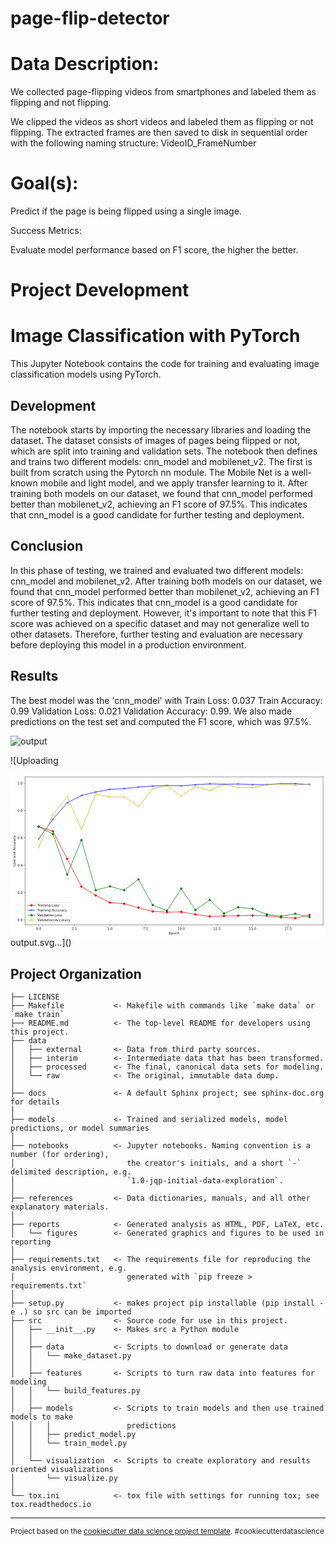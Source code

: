 page-flip-detector
==============================

# Data Description:

We collected page-flipping videos from smartphones and labeled them as flipping and not flipping.

We clipped the videos as short videos and labeled them as flipping or not flipping. The extracted frames are then saved to disk in sequential order with the following naming structure: VideoID_FrameNumber

# Goal(s):

Predict if the page is being flipped using a single image.

Success Metrics:


Evaluate model performance based on F1 score, the higher the better.

# Project Development

# Image Classification with PyTorch

This Jupyter Notebook contains the code for training and evaluating image classification models using PyTorch. 

## Development

The notebook starts by importing the necessary libraries and loading the dataset. The dataset consists of images of pages being flipped or not, which are split into training and validation sets. The notebook then defines and trains two different models: cnn_model and mobilenet_v2. The first is built from scratch using the Pytorch nn module. The Mobile Net is a well-known mobile and light model, and we apply transfer learning to it.  After training both models on our dataset, we found that cnn_model performed better than mobilenet_v2, achieving an F1 score of 97.5%. This indicates that cnn_model is a good candidate for further testing and deployment.

## Conclusion

In this phase of testing, we trained and evaluated two different models: cnn_model and mobilenet_v2. After training both models on our dataset, we found that cnn_model performed better than mobilenet_v2, achieving an F1 score of 97.5%. This indicates that cnn_model is a good candidate for further testing and deployment. However, it's important to note that this F1 score was achieved on a specific dataset and may not generalize well to other datasets. Therefore, further testing and evaluation are necessary before deploying this model in a production environment.

## Results

The best model was the 'cnn_model' with Train Loss: 0.037 Train Accuracy: 0.99 Validation Loss: 0.021 Validation Accuracy: 0.99. We also made predictions on the test set and computed the F1 score, which was 97.5%.

![output](https://github.com/joaothomazlemos/page-flip-detector/assets/62029505/3159cadb-0185-4b0d-9443-5a0601199e6d)

![Uploading<?xml version="1.0" encoding="utf-8" standalone="no"?>
<!DOCTYPE svg PUBLIC "-//W3C//DTD SVG 1.1//EN"
  "http://www.w3.org/Graphics/SVG/1.1/DTD/svg11.dtd">
<svg xmlns:xlink="http://www.w3.org/1999/xlink" width="943.78125pt" height="488.27625pt" viewBox="0 0 943.78125 488.27625" xmlns="http://www.w3.org/2000/svg" version="1.1">
 <metadata>
  <rdf:RDF xmlns:dc="http://purl.org/dc/elements/1.1/" xmlns:cc="http://creativecommons.org/ns#" xmlns:rdf="http://www.w3.org/1999/02/22-rdf-syntax-ns#">
   <cc:Work>
    <dc:type rdf:resource="http://purl.org/dc/dcmitype/StillImage"/>
    <dc:date>2023-10-20T19:50:06.344176</dc:date>
    <dc:format>image/svg+xml</dc:format>
    <dc:creator>
     <cc:Agent>
      <dc:title>Matplotlib v3.8.0, https://matplotlib.org/</dc:title>
     </cc:Agent>
    </dc:creator>
   </cc:Work>
  </rdf:RDF>
 </metadata>
 <defs>
  <style type="text/css">*{stroke-linejoin: round; stroke-linecap: butt}</style>
 </defs>
 <g id="figure_1">
  <g id="patch_1">
   <path d="M 0 488.27625 
L 943.78125 488.27625 
L 943.78125 0 
L 0 0 
z
" style="fill: #ffffff"/>
  </g>
  <g id="axes_1">
   <g id="patch_2">
    <path d="M 43.78125 450.72 
L 936.58125 450.72 
L 936.58125 7.2 
L 43.78125 7.2 
z
" style="fill: #ffffff"/>
   </g>
   <g id="matplotlib.axis_1">
    <g id="xtick_1">
     <g id="line2d_1">
      <defs>
       <path id="m06e316a231" d="M 0 0 
L 0 3.5 
" style="stroke: #000000; stroke-width: 0.8"/>
      </defs>
      <g>
       <use xlink:href="#m06e316a231" x="84.363068" y="450.72" style="stroke: #000000; stroke-width: 0.8"/>
      </g>
     </g>
     <g id="text_1">
      <!-- 0.0 -->
      <g transform="translate(76.411506 465.318437) scale(0.1 -0.1)">
       <defs>
        <path id="DejaVuSans-30" d="M 2034 4250 
Q 1547 4250 1301 3770 
Q 1056 3291 1056 2328 
Q 1056 1369 1301 889 
Q 1547 409 2034 409 
Q 2525 409 2770 889 
Q 3016 1369 3016 2328 
Q 3016 3291 2770 3770 
Q 2525 4250 2034 4250 
z
M 2034 4750 
Q 2819 4750 3233 4129 
Q 3647 3509 3647 2328 
Q 3647 1150 3233 529 
Q 2819 -91 2034 -91 
Q 1250 -91 836 529 
Q 422 1150 422 2328 
Q 422 3509 836 4129 
Q 1250 4750 2034 4750 
z
" transform="scale(0.015625)"/>
        <path id="DejaVuSans-2e" d="M 684 794 
L 1344 794 
L 1344 0 
L 684 0 
L 684 794 
z
" transform="scale(0.015625)"/>
       </defs>
       <use xlink:href="#DejaVuSans-30"/>
       <use xlink:href="#DejaVuSans-2e" x="63.623047"/>
       <use xlink:href="#DejaVuSans-30" x="95.410156"/>
      </g>
     </g>
    </g>
    <g id="xtick_2">
     <g id="line2d_2">
      <g>
       <use xlink:href="#m06e316a231" x="191.157327" y="450.72" style="stroke: #000000; stroke-width: 0.8"/>
      </g>
     </g>
     <g id="text_2">
      <!-- 2.5 -->
      <g transform="translate(183.205764 465.318437) scale(0.1 -0.1)">
       <defs>
        <path id="DejaVuSans-32" d="M 1228 531 
L 3431 531 
L 3431 0 
L 469 0 
L 469 531 
Q 828 903 1448 1529 
Q 2069 2156 2228 2338 
Q 2531 2678 2651 2914 
Q 2772 3150 2772 3378 
Q 2772 3750 2511 3984 
Q 2250 4219 1831 4219 
Q 1534 4219 1204 4116 
Q 875 4013 500 3803 
L 500 4441 
Q 881 4594 1212 4672 
Q 1544 4750 1819 4750 
Q 2544 4750 2975 4387 
Q 3406 4025 3406 3419 
Q 3406 3131 3298 2873 
Q 3191 2616 2906 2266 
Q 2828 2175 2409 1742 
Q 1991 1309 1228 531 
z
" transform="scale(0.015625)"/>
        <path id="DejaVuSans-35" d="M 691 4666 
L 3169 4666 
L 3169 4134 
L 1269 4134 
L 1269 2991 
Q 1406 3038 1543 3061 
Q 1681 3084 1819 3084 
Q 2600 3084 3056 2656 
Q 3513 2228 3513 1497 
Q 3513 744 3044 326 
Q 2575 -91 1722 -91 
Q 1428 -91 1123 -41 
Q 819 9 494 109 
L 494 744 
Q 775 591 1075 516 
Q 1375 441 1709 441 
Q 2250 441 2565 725 
Q 2881 1009 2881 1497 
Q 2881 1984 2565 2268 
Q 2250 2553 1709 2553 
Q 1456 2553 1204 2497 
Q 953 2441 691 2322 
L 691 4666 
z
" transform="scale(0.015625)"/>
       </defs>
       <use xlink:href="#DejaVuSans-32"/>
       <use xlink:href="#DejaVuSans-2e" x="63.623047"/>
       <use xlink:href="#DejaVuSans-35" x="95.410156"/>
      </g>
     </g>
    </g>
    <g id="xtick_3">
     <g id="line2d_3">
      <g>
       <use xlink:href="#m06e316a231" x="297.951585" y="450.72" style="stroke: #000000; stroke-width: 0.8"/>
      </g>
     </g>
     <g id="text_3">
      <!-- 5.0 -->
      <g transform="translate(290.000022 465.318437) scale(0.1 -0.1)">
       <use xlink:href="#DejaVuSans-35"/>
       <use xlink:href="#DejaVuSans-2e" x="63.623047"/>
       <use xlink:href="#DejaVuSans-30" x="95.410156"/>
      </g>
     </g>
    </g>
    <g id="xtick_4">
     <g id="line2d_4">
      <g>
       <use xlink:href="#m06e316a231" x="404.745843" y="450.72" style="stroke: #000000; stroke-width: 0.8"/>
      </g>
     </g>
     <g id="text_4">
      <!-- 7.5 -->
      <g transform="translate(396.794281 465.318437) scale(0.1 -0.1)">
       <defs>
        <path id="DejaVuSans-37" d="M 525 4666 
L 3525 4666 
L 3525 4397 
L 1831 0 
L 1172 0 
L 2766 4134 
L 525 4134 
L 525 4666 
z
" transform="scale(0.015625)"/>
       </defs>
       <use xlink:href="#DejaVuSans-37"/>
       <use xlink:href="#DejaVuSans-2e" x="63.623047"/>
       <use xlink:href="#DejaVuSans-35" x="95.410156"/>
      </g>
     </g>
    </g>
    <g id="xtick_5">
     <g id="line2d_5">
      <g>
       <use xlink:href="#m06e316a231" x="511.540102" y="450.72" style="stroke: #000000; stroke-width: 0.8"/>
      </g>
     </g>
     <g id="text_5">
      <!-- 10.0 -->
      <g transform="translate(500.407289 465.318437) scale(0.1 -0.1)">
       <defs>
        <path id="DejaVuSans-31" d="M 794 531 
L 1825 531 
L 1825 4091 
L 703 3866 
L 703 4441 
L 1819 4666 
L 2450 4666 
L 2450 531 
L 3481 531 
L 3481 0 
L 794 0 
L 794 531 
z
" transform="scale(0.015625)"/>
       </defs>
       <use xlink:href="#DejaVuSans-31"/>
       <use xlink:href="#DejaVuSans-30" x="63.623047"/>
       <use xlink:href="#DejaVuSans-2e" x="127.246094"/>
       <use xlink:href="#DejaVuSans-30" x="159.033203"/>
      </g>
     </g>
    </g>
    <g id="xtick_6">
     <g id="line2d_6">
      <g>
       <use xlink:href="#m06e316a231" x="618.33436" y="450.72" style="stroke: #000000; stroke-width: 0.8"/>
      </g>
     </g>
     <g id="text_6">
      <!-- 12.5 -->
      <g transform="translate(607.201548 465.318437) scale(0.1 -0.1)">
       <use xlink:href="#DejaVuSans-31"/>
       <use xlink:href="#DejaVuSans-32" x="63.623047"/>
       <use xlink:href="#DejaVuSans-2e" x="127.246094"/>
       <use xlink:href="#DejaVuSans-35" x="159.033203"/>
      </g>
     </g>
    </g>
    <g id="xtick_7">
     <g id="line2d_7">
      <g>
       <use xlink:href="#m06e316a231" x="725.128618" y="450.72" style="stroke: #000000; stroke-width: 0.8"/>
      </g>
     </g>
     <g id="text_7">
      <!-- 15.0 -->
      <g transform="translate(713.995806 465.318437) scale(0.1 -0.1)">
       <use xlink:href="#DejaVuSans-31"/>
       <use xlink:href="#DejaVuSans-35" x="63.623047"/>
       <use xlink:href="#DejaVuSans-2e" x="127.246094"/>
       <use xlink:href="#DejaVuSans-30" x="159.033203"/>
      </g>
     </g>
    </g>
    <g id="xtick_8">
     <g id="line2d_8">
      <g>
       <use xlink:href="#m06e316a231" x="831.922877" y="450.72" style="stroke: #000000; stroke-width: 0.8"/>
      </g>
     </g>
     <g id="text_8">
      <!-- 17.5 -->
      <g transform="translate(820.790064 465.318437) scale(0.1 -0.1)">
       <use xlink:href="#DejaVuSans-31"/>
       <use xlink:href="#DejaVuSans-37" x="63.623047"/>
       <use xlink:href="#DejaVuSans-2e" x="127.246094"/>
       <use xlink:href="#DejaVuSans-35" x="159.033203"/>
      </g>
     </g>
    </g>
    <g id="text_9">
     <!-- Epoch -->
     <g transform="translate(474.870312 478.996562) scale(0.1 -0.1)">
      <defs>
       <path id="DejaVuSans-45" d="M 628 4666 
L 3578 4666 
L 3578 4134 
L 1259 4134 
L 1259 2753 
L 3481 2753 
L 3481 2222 
L 1259 2222 
L 1259 531 
L 3634 531 
L 3634 0 
L 628 0 
L 628 4666 
z
" transform="scale(0.015625)"/>
       <path id="DejaVuSans-70" d="M 1159 525 
L 1159 -1331 
L 581 -1331 
L 581 3500 
L 1159 3500 
L 1159 2969 
Q 1341 3281 1617 3432 
Q 1894 3584 2278 3584 
Q 2916 3584 3314 3078 
Q 3713 2572 3713 1747 
Q 3713 922 3314 415 
Q 2916 -91 2278 -91 
Q 1894 -91 1617 61 
Q 1341 213 1159 525 
z
M 3116 1747 
Q 3116 2381 2855 2742 
Q 2594 3103 2138 3103 
Q 1681 3103 1420 2742 
Q 1159 2381 1159 1747 
Q 1159 1113 1420 752 
Q 1681 391 2138 391 
Q 2594 391 2855 752 
Q 3116 1113 3116 1747 
z
" transform="scale(0.015625)"/>
       <path id="DejaVuSans-6f" d="M 1959 3097 
Q 1497 3097 1228 2736 
Q 959 2375 959 1747 
Q 959 1119 1226 758 
Q 1494 397 1959 397 
Q 2419 397 2687 759 
Q 2956 1122 2956 1747 
Q 2956 2369 2687 2733 
Q 2419 3097 1959 3097 
z
M 1959 3584 
Q 2709 3584 3137 3096 
Q 3566 2609 3566 1747 
Q 3566 888 3137 398 
Q 2709 -91 1959 -91 
Q 1206 -91 779 398 
Q 353 888 353 1747 
Q 353 2609 779 3096 
Q 1206 3584 1959 3584 
z
" transform="scale(0.015625)"/>
       <path id="DejaVuSans-63" d="M 3122 3366 
L 3122 2828 
Q 2878 2963 2633 3030 
Q 2388 3097 2138 3097 
Q 1578 3097 1268 2742 
Q 959 2388 959 1747 
Q 959 1106 1268 751 
Q 1578 397 2138 397 
Q 2388 397 2633 464 
Q 2878 531 3122 666 
L 3122 134 
Q 2881 22 2623 -34 
Q 2366 -91 2075 -91 
Q 1284 -91 818 406 
Q 353 903 353 1747 
Q 353 2603 823 3093 
Q 1294 3584 2113 3584 
Q 2378 3584 2631 3529 
Q 2884 3475 3122 3366 
z
" transform="scale(0.015625)"/>
       <path id="DejaVuSans-68" d="M 3513 2113 
L 3513 0 
L 2938 0 
L 2938 2094 
Q 2938 2591 2744 2837 
Q 2550 3084 2163 3084 
Q 1697 3084 1428 2787 
Q 1159 2491 1159 1978 
L 1159 0 
L 581 0 
L 581 4863 
L 1159 4863 
L 1159 2956 
Q 1366 3272 1645 3428 
Q 1925 3584 2291 3584 
Q 2894 3584 3203 3211 
Q 3513 2838 3513 2113 
z
" transform="scale(0.015625)"/>
      </defs>
      <use xlink:href="#DejaVuSans-45"/>
      <use xlink:href="#DejaVuSans-70" x="63.183594"/>
      <use xlink:href="#DejaVuSans-6f" x="126.660156"/>
      <use xlink:href="#DejaVuSans-63" x="187.841797"/>
      <use xlink:href="#DejaVuSans-68" x="242.822266"/>
     </g>
    </g>
   </g>
   <g id="matplotlib.axis_2">
    <g id="ytick_1">
     <g id="line2d_9">
      <defs>
       <path id="m633095f8ad" d="M 0 0 
L -3.5 0 
" style="stroke: #000000; stroke-width: 0.8"/>
      </defs>
      <g>
       <use xlink:href="#m633095f8ad" x="43.78125" y="435.869768" style="stroke: #000000; stroke-width: 0.8"/>
      </g>
     </g>
     <g id="text_10">
      <!-- 0.0 -->
      <g transform="translate(20.878125 439.668986) scale(0.1 -0.1)">
       <use xlink:href="#DejaVuSans-30"/>
       <use xlink:href="#DejaVuSans-2e" x="63.623047"/>
       <use xlink:href="#DejaVuSans-30" x="95.410156"/>
      </g>
     </g>
    </g>
    <g id="ytick_2">
     <g id="line2d_10">
      <g>
       <use xlink:href="#m633095f8ad" x="43.78125" y="353.789086" style="stroke: #000000; stroke-width: 0.8"/>
      </g>
     </g>
     <g id="text_11">
      <!-- 0.2 -->
      <g transform="translate(20.878125 357.588305) scale(0.1 -0.1)">
       <use xlink:href="#DejaVuSans-30"/>
       <use xlink:href="#DejaVuSans-2e" x="63.623047"/>
       <use xlink:href="#DejaVuSans-32" x="95.410156"/>
      </g>
     </g>
    </g>
    <g id="ytick_3">
     <g id="line2d_11">
      <g>
       <use xlink:href="#m633095f8ad" x="43.78125" y="271.708405" style="stroke: #000000; stroke-width: 0.8"/>
      </g>
     </g>
     <g id="text_12">
      <!-- 0.4 -->
      <g transform="translate(20.878125 275.507623) scale(0.1 -0.1)">
       <defs>
        <path id="DejaVuSans-34" d="M 2419 4116 
L 825 1625 
L 2419 1625 
L 2419 4116 
z
M 2253 4666 
L 3047 4666 
L 3047 1625 
L 3713 1625 
L 3713 1100 
L 3047 1100 
L 3047 0 
L 2419 0 
L 2419 1100 
L 313 1100 
L 313 1709 
L 2253 4666 
z
" transform="scale(0.015625)"/>
       </defs>
       <use xlink:href="#DejaVuSans-30"/>
       <use xlink:href="#DejaVuSans-2e" x="63.623047"/>
       <use xlink:href="#DejaVuSans-34" x="95.410156"/>
      </g>
     </g>
    </g>
    <g id="ytick_4">
     <g id="line2d_12">
      <g>
       <use xlink:href="#m633095f8ad" x="43.78125" y="189.627723" style="stroke: #000000; stroke-width: 0.8"/>
      </g>
     </g>
     <g id="text_13">
      <!-- 0.6 -->
      <g transform="translate(20.878125 193.426942) scale(0.1 -0.1)">
       <defs>
        <path id="DejaVuSans-36" d="M 2113 2584 
Q 1688 2584 1439 2293 
Q 1191 2003 1191 1497 
Q 1191 994 1439 701 
Q 1688 409 2113 409 
Q 2538 409 2786 701 
Q 3034 994 3034 1497 
Q 3034 2003 2786 2293 
Q 2538 2584 2113 2584 
z
M 3366 4563 
L 3366 3988 
Q 3128 4100 2886 4159 
Q 2644 4219 2406 4219 
Q 1781 4219 1451 3797 
Q 1122 3375 1075 2522 
Q 1259 2794 1537 2939 
Q 1816 3084 2150 3084 
Q 2853 3084 3261 2657 
Q 3669 2231 3669 1497 
Q 3669 778 3244 343 
Q 2819 -91 2113 -91 
Q 1303 -91 875 529 
Q 447 1150 447 2328 
Q 447 3434 972 4092 
Q 1497 4750 2381 4750 
Q 2619 4750 2861 4703 
Q 3103 4656 3366 4563 
z
" transform="scale(0.015625)"/>
       </defs>
       <use xlink:href="#DejaVuSans-30"/>
       <use xlink:href="#DejaVuSans-2e" x="63.623047"/>
       <use xlink:href="#DejaVuSans-36" x="95.410156"/>
      </g>
     </g>
    </g>
    <g id="ytick_5">
     <g id="line2d_13">
      <g>
       <use xlink:href="#m633095f8ad" x="43.78125" y="107.547042" style="stroke: #000000; stroke-width: 0.8"/>
      </g>
     </g>
     <g id="text_14">
      <!-- 0.8 -->
      <g transform="translate(20.878125 111.34626) scale(0.1 -0.1)">
       <defs>
        <path id="DejaVuSans-38" d="M 2034 2216 
Q 1584 2216 1326 1975 
Q 1069 1734 1069 1313 
Q 1069 891 1326 650 
Q 1584 409 2034 409 
Q 2484 409 2743 651 
Q 3003 894 3003 1313 
Q 3003 1734 2745 1975 
Q 2488 2216 2034 2216 
z
M 1403 2484 
Q 997 2584 770 2862 
Q 544 3141 544 3541 
Q 544 4100 942 4425 
Q 1341 4750 2034 4750 
Q 2731 4750 3128 4425 
Q 3525 4100 3525 3541 
Q 3525 3141 3298 2862 
Q 3072 2584 2669 2484 
Q 3125 2378 3379 2068 
Q 3634 1759 3634 1313 
Q 3634 634 3220 271 
Q 2806 -91 2034 -91 
Q 1263 -91 848 271 
Q 434 634 434 1313 
Q 434 1759 690 2068 
Q 947 2378 1403 2484 
z
M 1172 3481 
Q 1172 3119 1398 2916 
Q 1625 2713 2034 2713 
Q 2441 2713 2670 2916 
Q 2900 3119 2900 3481 
Q 2900 3844 2670 4047 
Q 2441 4250 2034 4250 
Q 1625 4250 1398 4047 
Q 1172 3844 1172 3481 
z
" transform="scale(0.015625)"/>
       </defs>
       <use xlink:href="#DejaVuSans-30"/>
       <use xlink:href="#DejaVuSans-2e" x="63.623047"/>
       <use xlink:href="#DejaVuSans-38" x="95.410156"/>
      </g>
     </g>
    </g>
    <g id="ytick_6">
     <g id="line2d_14">
      <g>
       <use xlink:href="#m633095f8ad" x="43.78125" y="25.46636" style="stroke: #000000; stroke-width: 0.8"/>
      </g>
     </g>
     <g id="text_15">
      <!-- 1.0 -->
      <g transform="translate(20.878125 29.265579) scale(0.1 -0.1)">
       <use xlink:href="#DejaVuSans-31"/>
       <use xlink:href="#DejaVuSans-2e" x="63.623047"/>
       <use xlink:href="#DejaVuSans-30" x="95.410156"/>
      </g>
     </g>
    </g>
    <g id="text_16">
     <!-- Loss and Accuracy -->
     <g transform="translate(14.798438 275.340469) rotate(-90) scale(0.1 -0.1)">
      <defs>
       <path id="DejaVuSans-4c" d="M 628 4666 
L 1259 4666 
L 1259 531 
L 3531 531 
L 3531 0 
L 628 0 
L 628 4666 
z
" transform="scale(0.015625)"/>
       <path id="DejaVuSans-73" d="M 2834 3397 
L 2834 2853 
Q 2591 2978 2328 3040 
Q 2066 3103 1784 3103 
Q 1356 3103 1142 2972 
Q 928 2841 928 2578 
Q 928 2378 1081 2264 
Q 1234 2150 1697 2047 
L 1894 2003 
Q 2506 1872 2764 1633 
Q 3022 1394 3022 966 
Q 3022 478 2636 193 
Q 2250 -91 1575 -91 
Q 1294 -91 989 -36 
Q 684 19 347 128 
L 347 722 
Q 666 556 975 473 
Q 1284 391 1588 391 
Q 1994 391 2212 530 
Q 2431 669 2431 922 
Q 2431 1156 2273 1281 
Q 2116 1406 1581 1522 
L 1381 1569 
Q 847 1681 609 1914 
Q 372 2147 372 2553 
Q 372 3047 722 3315 
Q 1072 3584 1716 3584 
Q 2034 3584 2315 3537 
Q 2597 3491 2834 3397 
z
" transform="scale(0.015625)"/>
       <path id="DejaVuSans-20" transform="scale(0.015625)"/>
       <path id="DejaVuSans-61" d="M 2194 1759 
Q 1497 1759 1228 1600 
Q 959 1441 959 1056 
Q 959 750 1161 570 
Q 1363 391 1709 391 
Q 2188 391 2477 730 
Q 2766 1069 2766 1631 
L 2766 1759 
L 2194 1759 
z
M 3341 1997 
L 3341 0 
L 2766 0 
L 2766 531 
Q 2569 213 2275 61 
Q 1981 -91 1556 -91 
Q 1019 -91 701 211 
Q 384 513 384 1019 
Q 384 1609 779 1909 
Q 1175 2209 1959 2209 
L 2766 2209 
L 2766 2266 
Q 2766 2663 2505 2880 
Q 2244 3097 1772 3097 
Q 1472 3097 1187 3025 
Q 903 2953 641 2809 
L 641 3341 
Q 956 3463 1253 3523 
Q 1550 3584 1831 3584 
Q 2591 3584 2966 3190 
Q 3341 2797 3341 1997 
z
" transform="scale(0.015625)"/>
       <path id="DejaVuSans-6e" d="M 3513 2113 
L 3513 0 
L 2938 0 
L 2938 2094 
Q 2938 2591 2744 2837 
Q 2550 3084 2163 3084 
Q 1697 3084 1428 2787 
Q 1159 2491 1159 1978 
L 1159 0 
L 581 0 
L 581 3500 
L 1159 3500 
L 1159 2956 
Q 1366 3272 1645 3428 
Q 1925 3584 2291 3584 
Q 2894 3584 3203 3211 
Q 3513 2838 3513 2113 
z
" transform="scale(0.015625)"/>
       <path id="DejaVuSans-64" d="M 2906 2969 
L 2906 4863 
L 3481 4863 
L 3481 0 
L 2906 0 
L 2906 525 
Q 2725 213 2448 61 
Q 2172 -91 1784 -91 
Q 1150 -91 751 415 
Q 353 922 353 1747 
Q 353 2572 751 3078 
Q 1150 3584 1784 3584 
Q 2172 3584 2448 3432 
Q 2725 3281 2906 2969 
z
M 947 1747 
Q 947 1113 1208 752 
Q 1469 391 1925 391 
Q 2381 391 2643 752 
Q 2906 1113 2906 1747 
Q 2906 2381 2643 2742 
Q 2381 3103 1925 3103 
Q 1469 3103 1208 2742 
Q 947 2381 947 1747 
z
" transform="scale(0.015625)"/>
       <path id="DejaVuSans-41" d="M 2188 4044 
L 1331 1722 
L 3047 1722 
L 2188 4044 
z
M 1831 4666 
L 2547 4666 
L 4325 0 
L 3669 0 
L 3244 1197 
L 1141 1197 
L 716 0 
L 50 0 
L 1831 4666 
z
" transform="scale(0.015625)"/>
       <path id="DejaVuSans-75" d="M 544 1381 
L 544 3500 
L 1119 3500 
L 1119 1403 
Q 1119 906 1312 657 
Q 1506 409 1894 409 
Q 2359 409 2629 706 
Q 2900 1003 2900 1516 
L 2900 3500 
L 3475 3500 
L 3475 0 
L 2900 0 
L 2900 538 
Q 2691 219 2414 64 
Q 2138 -91 1772 -91 
Q 1169 -91 856 284 
Q 544 659 544 1381 
z
M 1991 3584 
L 1991 3584 
z
" transform="scale(0.015625)"/>
       <path id="DejaVuSans-72" d="M 2631 2963 
Q 2534 3019 2420 3045 
Q 2306 3072 2169 3072 
Q 1681 3072 1420 2755 
Q 1159 2438 1159 1844 
L 1159 0 
L 581 0 
L 581 3500 
L 1159 3500 
L 1159 2956 
Q 1341 3275 1631 3429 
Q 1922 3584 2338 3584 
Q 2397 3584 2469 3576 
Q 2541 3569 2628 3553 
L 2631 2963 
z
" transform="scale(0.015625)"/>
       <path id="DejaVuSans-79" d="M 2059 -325 
Q 1816 -950 1584 -1140 
Q 1353 -1331 966 -1331 
L 506 -1331 
L 506 -850 
L 844 -850 
Q 1081 -850 1212 -737 
Q 1344 -625 1503 -206 
L 1606 56 
L 191 3500 
L 800 3500 
L 1894 763 
L 2988 3500 
L 3597 3500 
L 2059 -325 
z
" transform="scale(0.015625)"/>
      </defs>
      <use xlink:href="#DejaVuSans-4c"/>
      <use xlink:href="#DejaVuSans-6f" x="53.962891"/>
      <use xlink:href="#DejaVuSans-73" x="115.144531"/>
      <use xlink:href="#DejaVuSans-73" x="167.244141"/>
      <use xlink:href="#DejaVuSans-20" x="219.34375"/>
      <use xlink:href="#DejaVuSans-61" x="251.130859"/>
      <use xlink:href="#DejaVuSans-6e" x="312.410156"/>
      <use xlink:href="#DejaVuSans-64" x="375.789062"/>
      <use xlink:href="#DejaVuSans-20" x="439.265625"/>
      <use xlink:href="#DejaVuSans-41" x="471.052734"/>
      <use xlink:href="#DejaVuSans-63" x="537.710938"/>
      <use xlink:href="#DejaVuSans-63" x="592.691406"/>
      <use xlink:href="#DejaVuSans-75" x="647.671875"/>
      <use xlink:href="#DejaVuSans-72" x="711.050781"/>
      <use xlink:href="#DejaVuSans-61" x="752.164062"/>
      <use xlink:href="#DejaVuSans-63" x="813.443359"/>
      <use xlink:href="#DejaVuSans-79" x="868.423828"/>
     </g>
    </g>
   </g>
   <g id="line2d_15">
    <path d="M 84.363068 155.763034 
L 127.080772 170.323113 
L 169.798475 252.712947 
L 212.516178 335.740138 
L 255.233882 362.008288 
L 297.951585 383.780835 
L 340.669288 387.109366 
L 383.386992 399.136008 
L 426.104695 410.317535 
L 468.822398 412.491644 
L 511.540102 411.521541 
L 554.257805 419.252177 
L 596.975508 425.272494 
L 639.693212 424.016772 
L 682.410915 422.931808 
L 725.128618 422.383104 
L 767.846322 422.946754 
L 810.564025 428.096761 
L 853.281728 430.56 
L 895.999432 420.780492 
" clip-path="url(#pa4ece0553c)" style="fill: none; stroke: #ff0000; stroke-width: 1.5; stroke-linecap: square"/>
    <defs>
     <path id="m256b22af28" d="M 0 3 
C 0.795609 3 1.55874 2.683901 2.12132 2.12132 
C 2.683901 1.55874 3 0.795609 3 0 
C 3 -0.795609 2.683901 -1.55874 2.12132 -2.12132 
C 1.55874 -2.683901 0.795609 -3 0 -3 
C -0.795609 -3 -1.55874 -2.683901 -2.12132 -2.12132 
C -2.683901 -1.55874 -3 -0.795609 -3 0 
C -3 0.795609 -2.683901 1.55874 -2.12132 2.12132 
C -1.55874 2.683901 -0.795609 3 0 3 
z
" style="stroke: #ff0000"/>
    </defs>
    <g clip-path="url(#pa4ece0553c)">
     <use xlink:href="#m256b22af28" x="84.363068" y="155.763034" style="fill: #ff0000; stroke: #ff0000"/>
     <use xlink:href="#m256b22af28" x="127.080772" y="170.323113" style="fill: #ff0000; stroke: #ff0000"/>
     <use xlink:href="#m256b22af28" x="169.798475" y="252.712947" style="fill: #ff0000; stroke: #ff0000"/>
     <use xlink:href="#m256b22af28" x="212.516178" y="335.740138" style="fill: #ff0000; stroke: #ff0000"/>
     <use xlink:href="#m256b22af28" x="255.233882" y="362.008288" style="fill: #ff0000; stroke: #ff0000"/>
     <use xlink:href="#m256b22af28" x="297.951585" y="383.780835" style="fill: #ff0000; stroke: #ff0000"/>
     <use xlink:href="#m256b22af28" x="340.669288" y="387.109366" style="fill: #ff0000; stroke: #ff0000"/>
     <use xlink:href="#m256b22af28" x="383.386992" y="399.136008" style="fill: #ff0000; stroke: #ff0000"/>
     <use xlink:href="#m256b22af28" x="426.104695" y="410.317535" style="fill: #ff0000; stroke: #ff0000"/>
     <use xlink:href="#m256b22af28" x="468.822398" y="412.491644" style="fill: #ff0000; stroke: #ff0000"/>
     <use xlink:href="#m256b22af28" x="511.540102" y="411.521541" style="fill: #ff0000; stroke: #ff0000"/>
     <use xlink:href="#m256b22af28" x="554.257805" y="419.252177" style="fill: #ff0000; stroke: #ff0000"/>
     <use xlink:href="#m256b22af28" x="596.975508" y="425.272494" style="fill: #ff0000; stroke: #ff0000"/>
     <use xlink:href="#m256b22af28" x="639.693212" y="424.016772" style="fill: #ff0000; stroke: #ff0000"/>
     <use xlink:href="#m256b22af28" x="682.410915" y="422.931808" style="fill: #ff0000; stroke: #ff0000"/>
     <use xlink:href="#m256b22af28" x="725.128618" y="422.383104" style="fill: #ff0000; stroke: #ff0000"/>
     <use xlink:href="#m256b22af28" x="767.846322" y="422.946754" style="fill: #ff0000; stroke: #ff0000"/>
     <use xlink:href="#m256b22af28" x="810.564025" y="428.096761" style="fill: #ff0000; stroke: #ff0000"/>
     <use xlink:href="#m256b22af28" x="853.281728" y="430.56" style="fill: #ff0000; stroke: #ff0000"/>
     <use xlink:href="#m256b22af28" x="895.999432" y="420.780492" style="fill: #ff0000; stroke: #ff0000"/>
    </g>
   </g>
   <g id="line2d_16">
    <path d="M 84.363068 193.311713 
L 127.080772 133.920281 
L 169.798475 84.857793 
L 212.516178 62.822711 
L 255.233882 52.493766 
L 297.951585 44.574908 
L 340.669288 42.33697 
L 383.386992 37.516796 
L 426.104695 34.76241 
L 468.822398 32.868771 
L 511.540102 33.901665 
L 554.257805 30.630833 
L 596.975508 28.048596 
L 639.693212 29.25364 
L 682.410915 28.392894 
L 725.128618 30.114385 
L 767.846322 30.286534 
L 810.564025 27.36 
L 853.281728 27.36 
L 895.999432 29.942236 
" clip-path="url(#pa4ece0553c)" style="fill: none; stroke: #0000ff; stroke-width: 1.5; stroke-linecap: square"/>
    <defs>
     <path id="m772fa5f452" d="M -3 3 
L 3 -3 
M -3 -3 
L 3 3 
" style="stroke: #0000ff"/>
    </defs>
    <g clip-path="url(#pa4ece0553c)">
     <use xlink:href="#m772fa5f452" x="84.363068" y="193.311713" style="fill: #0000ff; stroke: #0000ff"/>
     <use xlink:href="#m772fa5f452" x="127.080772" y="133.920281" style="fill: #0000ff; stroke: #0000ff"/>
     <use xlink:href="#m772fa5f452" x="169.798475" y="84.857793" style="fill: #0000ff; stroke: #0000ff"/>
     <use xlink:href="#m772fa5f452" x="212.516178" y="62.822711" style="fill: #0000ff; stroke: #0000ff"/>
     <use xlink:href="#m772fa5f452" x="255.233882" y="52.493766" style="fill: #0000ff; stroke: #0000ff"/>
     <use xlink:href="#m772fa5f452" x="297.951585" y="44.574908" style="fill: #0000ff; stroke: #0000ff"/>
     <use xlink:href="#m772fa5f452" x="340.669288" y="42.33697" style="fill: #0000ff; stroke: #0000ff"/>
     <use xlink:href="#m772fa5f452" x="383.386992" y="37.516796" style="fill: #0000ff; stroke: #0000ff"/>
     <use xlink:href="#m772fa5f452" x="426.104695" y="34.76241" style="fill: #0000ff; stroke: #0000ff"/>
     <use xlink:href="#m772fa5f452" x="468.822398" y="32.868771" style="fill: #0000ff; stroke: #0000ff"/>
     <use xlink:href="#m772fa5f452" x="511.540102" y="33.901665" style="fill: #0000ff; stroke: #0000ff"/>
     <use xlink:href="#m772fa5f452" x="554.257805" y="30.630833" style="fill: #0000ff; stroke: #0000ff"/>
     <use xlink:href="#m772fa5f452" x="596.975508" y="28.048596" style="fill: #0000ff; stroke: #0000ff"/>
     <use xlink:href="#m772fa5f452" x="639.693212" y="29.25364" style="fill: #0000ff; stroke: #0000ff"/>
     <use xlink:href="#m772fa5f452" x="682.410915" y="28.392894" style="fill: #0000ff; stroke: #0000ff"/>
     <use xlink:href="#m772fa5f452" x="725.128618" y="30.114385" style="fill: #0000ff; stroke: #0000ff"/>
     <use xlink:href="#m772fa5f452" x="767.846322" y="30.286534" style="fill: #0000ff; stroke: #0000ff"/>
     <use xlink:href="#m772fa5f452" x="810.564025" y="27.36" style="fill: #0000ff; stroke: #0000ff"/>
     <use xlink:href="#m772fa5f452" x="853.281728" y="27.36" style="fill: #0000ff; stroke: #0000ff"/>
     <use xlink:href="#m772fa5f452" x="895.999432" y="29.942236" style="fill: #0000ff; stroke: #0000ff"/>
    </g>
   </g>
   <g id="line2d_17">
    <path d="M 84.363068 156.59513 
L 127.080772 178.429128 
L 169.798475 299.643574 
L 212.516178 196.590149 
L 255.233882 346.452297 
L 297.951585 335.390783 
L 340.669288 346.666697 
L 383.386992 314.166294 
L 426.104695 391.224574 
L 468.822398 408.068172 
L 511.540102 342.098293 
L 554.257805 405.989254 
L 596.975508 375.959147 
L 639.693212 416.426121 
L 682.410915 397.845521 
L 725.128618 402.282865 
L 767.846322 418.941631 
L 810.564025 424.572639 
L 853.281728 417.222854 
L 895.999432 427.151142 
" clip-path="url(#pa4ece0553c)" style="fill: none; stroke: #008000; stroke-width: 1.5; stroke-linecap: square"/>
    <defs>
     <path id="md3cf578cd7" d="M 0 3 
C 0.795609 3 1.55874 2.683901 2.12132 2.12132 
C 2.683901 1.55874 3 0.795609 3 0 
C 3 -0.795609 2.683901 -1.55874 2.12132 -2.12132 
C 1.55874 -2.683901 0.795609 -3 0 -3 
C -0.795609 -3 -1.55874 -2.683901 -2.12132 -2.12132 
C -2.683901 -1.55874 -3 -0.795609 -3 0 
C -3 0.795609 -2.683901 1.55874 -2.12132 2.12132 
C -1.55874 2.683901 -0.795609 3 0 3 
z
" style="stroke: #008000"/>
    </defs>
    <g clip-path="url(#pa4ece0553c)">
     <use xlink:href="#md3cf578cd7" x="84.363068" y="156.59513" style="fill: #008000; stroke: #008000"/>
     <use xlink:href="#md3cf578cd7" x="127.080772" y="178.429128" style="fill: #008000; stroke: #008000"/>
     <use xlink:href="#md3cf578cd7" x="169.798475" y="299.643574" style="fill: #008000; stroke: #008000"/>
     <use xlink:href="#md3cf578cd7" x="212.516178" y="196.590149" style="fill: #008000; stroke: #008000"/>
     <use xlink:href="#md3cf578cd7" x="255.233882" y="346.452297" style="fill: #008000; stroke: #008000"/>
     <use xlink:href="#md3cf578cd7" x="297.951585" y="335.390783" style="fill: #008000; stroke: #008000"/>
     <use xlink:href="#md3cf578cd7" x="340.669288" y="346.666697" style="fill: #008000; stroke: #008000"/>
     <use xlink:href="#md3cf578cd7" x="383.386992" y="314.166294" style="fill: #008000; stroke: #008000"/>
     <use xlink:href="#md3cf578cd7" x="426.104695" y="391.224574" style="fill: #008000; stroke: #008000"/>
     <use xlink:href="#md3cf578cd7" x="468.822398" y="408.068172" style="fill: #008000; stroke: #008000"/>
     <use xlink:href="#md3cf578cd7" x="511.540102" y="342.098293" style="fill: #008000; stroke: #008000"/>
     <use xlink:href="#md3cf578cd7" x="554.257805" y="405.989254" style="fill: #008000; stroke: #008000"/>
     <use xlink:href="#md3cf578cd7" x="596.975508" y="375.959147" style="fill: #008000; stroke: #008000"/>
     <use xlink:href="#md3cf578cd7" x="639.693212" y="416.426121" style="fill: #008000; stroke: #008000"/>
     <use xlink:href="#md3cf578cd7" x="682.410915" y="397.845521" style="fill: #008000; stroke: #008000"/>
     <use xlink:href="#md3cf578cd7" x="725.128618" y="402.282865" style="fill: #008000; stroke: #008000"/>
     <use xlink:href="#md3cf578cd7" x="767.846322" y="418.941631" style="fill: #008000; stroke: #008000"/>
     <use xlink:href="#md3cf578cd7" x="810.564025" y="424.572639" style="fill: #008000; stroke: #008000"/>
     <use xlink:href="#md3cf578cd7" x="853.281728" y="417.222854" style="fill: #008000; stroke: #008000"/>
     <use xlink:href="#md3cf578cd7" x="895.999432" y="427.151142" style="fill: #008000; stroke: #008000"/>
    </g>
   </g>
   <g id="line2d_18">
    <path d="M 84.363068 218.637813 
L 127.080772 120.333479 
L 169.798475 66.025491 
L 212.516178 163.642382 
L 255.233882 58.463619 
L 297.951585 67.400377 
L 340.669288 67.400377 
L 383.386992 95.585535 
L 426.104695 42.652432 
L 468.822398 33.715675 
L 511.540102 64.650605 
L 554.257805 35.778004 
L 596.975508 48.151976 
L 639.693212 29.591017 
L 682.410915 39.215218 
L 725.128618 38.527775 
L 767.846322 30.965903 
L 810.564025 28.216132 
L 853.281728 32.340789 
L 895.999432 28.216132 
" clip-path="url(#pa4ece0553c)" style="fill: none; stroke: #bfbf00; stroke-width: 1.5; stroke-linecap: square"/>
    <defs>
     <path id="m3b0205920d" d="M -3 3 
L 3 -3 
M -3 -3 
L 3 3 
" style="stroke: #bfbf00"/>
    </defs>
    <g clip-path="url(#pa4ece0553c)">
     <use xlink:href="#m3b0205920d" x="84.363068" y="218.637813" style="fill: #bfbf00; stroke: #bfbf00"/>
     <use xlink:href="#m3b0205920d" x="127.080772" y="120.333479" style="fill: #bfbf00; stroke: #bfbf00"/>
     <use xlink:href="#m3b0205920d" x="169.798475" y="66.025491" style="fill: #bfbf00; stroke: #bfbf00"/>
     <use xlink:href="#m3b0205920d" x="212.516178" y="163.642382" style="fill: #bfbf00; stroke: #bfbf00"/>
     <use xlink:href="#m3b0205920d" x="255.233882" y="58.463619" style="fill: #bfbf00; stroke: #bfbf00"/>
     <use xlink:href="#m3b0205920d" x="297.951585" y="67.400377" style="fill: #bfbf00; stroke: #bfbf00"/>
     <use xlink:href="#m3b0205920d" x="340.669288" y="67.400377" style="fill: #bfbf00; stroke: #bfbf00"/>
     <use xlink:href="#m3b0205920d" x="383.386992" y="95.585535" style="fill: #bfbf00; stroke: #bfbf00"/>
     <use xlink:href="#m3b0205920d" x="426.104695" y="42.652432" style="fill: #bfbf00; stroke: #bfbf00"/>
     <use xlink:href="#m3b0205920d" x="468.822398" y="33.715675" style="fill: #bfbf00; stroke: #bfbf00"/>
     <use xlink:href="#m3b0205920d" x="511.540102" y="64.650605" style="fill: #bfbf00; stroke: #bfbf00"/>
     <use xlink:href="#m3b0205920d" x="554.257805" y="35.778004" style="fill: #bfbf00; stroke: #bfbf00"/>
     <use xlink:href="#m3b0205920d" x="596.975508" y="48.151976" style="fill: #bfbf00; stroke: #bfbf00"/>
     <use xlink:href="#m3b0205920d" x="639.693212" y="29.591017" style="fill: #bfbf00; stroke: #bfbf00"/>
     <use xlink:href="#m3b0205920d" x="682.410915" y="39.215218" style="fill: #bfbf00; stroke: #bfbf00"/>
     <use xlink:href="#m3b0205920d" x="725.128618" y="38.527775" style="fill: #bfbf00; stroke: #bfbf00"/>
     <use xlink:href="#m3b0205920d" x="767.846322" y="30.965903" style="fill: #bfbf00; stroke: #bfbf00"/>
     <use xlink:href="#m3b0205920d" x="810.564025" y="28.216132" style="fill: #bfbf00; stroke: #bfbf00"/>
     <use xlink:href="#m3b0205920d" x="853.281728" y="32.340789" style="fill: #bfbf00; stroke: #bfbf00"/>
     <use xlink:href="#m3b0205920d" x="895.999432" y="28.216132" style="fill: #bfbf00; stroke: #bfbf00"/>
    </g>
   </g>
   <g id="patch_3">
    <path d="M 43.78125 450.72 
L 43.78125 7.2 
" style="fill: none; stroke: #000000; stroke-width: 0.8; stroke-linejoin: miter; stroke-linecap: square"/>
   </g>
   <g id="patch_4">
    <path d="M 936.58125 450.72 
L 936.58125 7.2 
" style="fill: none; stroke: #000000; stroke-width: 0.8; stroke-linejoin: miter; stroke-linecap: square"/>
   </g>
   <g id="patch_5">
    <path d="M 43.78125 450.72 
L 936.58125 450.72 
" style="fill: none; stroke: #000000; stroke-width: 0.8; stroke-linejoin: miter; stroke-linecap: square"/>
   </g>
   <g id="patch_6">
    <path d="M 43.78125 7.2 
L 936.58125 7.2 
" style="fill: none; stroke: #000000; stroke-width: 0.8; stroke-linejoin: miter; stroke-linecap: square"/>
   </g>
   <g id="legend_1">
    <g id="patch_7">
     <path d="M 50.78125 445.72 
L 180.996875 445.72 
Q 182.996875 445.72 182.996875 443.72 
L 182.996875 386.0075 
Q 182.996875 384.0075 180.996875 384.0075 
L 50.78125 384.0075 
Q 48.78125 384.0075 48.78125 386.0075 
L 48.78125 443.72 
Q 48.78125 445.72 50.78125 445.72 
z
" style="fill: #ffffff; opacity: 0.8; stroke: #cccccc; stroke-linejoin: miter"/>
    </g>
    <g id="line2d_19">
     <path d="M 52.78125 392.105937 
L 62.78125 392.105937 
L 72.78125 392.105937 
" style="fill: none; stroke: #ff0000; stroke-width: 1.5; stroke-linecap: square"/>
     <g>
      <use xlink:href="#m256b22af28" x="62.78125" y="392.105937" style="fill: #ff0000; stroke: #ff0000"/>
     </g>
    </g>
    <g id="text_17">
     <!-- Training Loss -->
     <g transform="translate(80.78125 395.605937) scale(0.1 -0.1)">
      <defs>
       <path id="DejaVuSans-54" d="M -19 4666 
L 3928 4666 
L 3928 4134 
L 2272 4134 
L 2272 0 
L 1638 0 
L 1638 4134 
L -19 4134 
L -19 4666 
z
" transform="scale(0.015625)"/>
       <path id="DejaVuSans-69" d="M 603 3500 
L 1178 3500 
L 1178 0 
L 603 0 
L 603 3500 
z
M 603 4863 
L 1178 4863 
L 1178 4134 
L 603 4134 
L 603 4863 
z
" transform="scale(0.015625)"/>
       <path id="DejaVuSans-67" d="M 2906 1791 
Q 2906 2416 2648 2759 
Q 2391 3103 1925 3103 
Q 1463 3103 1205 2759 
Q 947 2416 947 1791 
Q 947 1169 1205 825 
Q 1463 481 1925 481 
Q 2391 481 2648 825 
Q 2906 1169 2906 1791 
z
M 3481 434 
Q 3481 -459 3084 -895 
Q 2688 -1331 1869 -1331 
Q 1566 -1331 1297 -1286 
Q 1028 -1241 775 -1147 
L 775 -588 
Q 1028 -725 1275 -790 
Q 1522 -856 1778 -856 
Q 2344 -856 2625 -561 
Q 2906 -266 2906 331 
L 2906 616 
Q 2728 306 2450 153 
Q 2172 0 1784 0 
Q 1141 0 747 490 
Q 353 981 353 1791 
Q 353 2603 747 3093 
Q 1141 3584 1784 3584 
Q 2172 3584 2450 3431 
Q 2728 3278 2906 2969 
L 2906 3500 
L 3481 3500 
L 3481 434 
z
" transform="scale(0.015625)"/>
      </defs>
      <use xlink:href="#DejaVuSans-54"/>
      <use xlink:href="#DejaVuSans-72" x="46.333984"/>
      <use xlink:href="#DejaVuSans-61" x="87.447266"/>
      <use xlink:href="#DejaVuSans-69" x="148.726562"/>
      <use xlink:href="#DejaVuSans-6e" x="176.509766"/>
      <use xlink:href="#DejaVuSans-69" x="239.888672"/>
      <use xlink:href="#DejaVuSans-6e" x="267.671875"/>
      <use xlink:href="#DejaVuSans-67" x="331.050781"/>
      <use xlink:href="#DejaVuSans-20" x="394.527344"/>
      <use xlink:href="#DejaVuSans-4c" x="426.314453"/>
      <use xlink:href="#DejaVuSans-6f" x="480.277344"/>
      <use xlink:href="#DejaVuSans-73" x="541.458984"/>
      <use xlink:href="#DejaVuSans-73" x="593.558594"/>
     </g>
    </g>
    <g id="line2d_20">
     <path d="M 52.78125 406.784062 
L 62.78125 406.784062 
L 72.78125 406.784062 
" style="fill: none; stroke: #0000ff; stroke-width: 1.5; stroke-linecap: square"/>
     <g>
      <use xlink:href="#m772fa5f452" x="62.78125" y="406.784062" style="fill: #0000ff; stroke: #0000ff"/>
     </g>
    </g>
    <g id="text_18">
     <!-- Training Accuracy -->
     <g transform="translate(80.78125 410.284062) scale(0.1 -0.1)">
      <use xlink:href="#DejaVuSans-54"/>
      <use xlink:href="#DejaVuSans-72" x="46.333984"/>
      <use xlink:href="#DejaVuSans-61" x="87.447266"/>
      <use xlink:href="#DejaVuSans-69" x="148.726562"/>
      <use xlink:href="#DejaVuSans-6e" x="176.509766"/>
      <use xlink:href="#DejaVuSans-69" x="239.888672"/>
      <use xlink:href="#DejaVuSans-6e" x="267.671875"/>
      <use xlink:href="#DejaVuSans-67" x="331.050781"/>
      <use xlink:href="#DejaVuSans-20" x="394.527344"/>
      <use xlink:href="#DejaVuSans-41" x="426.314453"/>
      <use xlink:href="#DejaVuSans-63" x="492.972656"/>
      <use xlink:href="#DejaVuSans-63" x="547.953125"/>
      <use xlink:href="#DejaVuSans-75" x="602.933594"/>
      <use xlink:href="#DejaVuSans-72" x="666.3125"/>
      <use xlink:href="#DejaVuSans-61" x="707.425781"/>
      <use xlink:href="#DejaVuSans-63" x="768.705078"/>
      <use xlink:href="#DejaVuSans-79" x="823.685547"/>
     </g>
    </g>
    <g id="line2d_21">
     <path d="M 52.78125 421.462187 
L 62.78125 421.462187 
L 72.78125 421.462187 
" style="fill: none; stroke: #008000; stroke-width: 1.5; stroke-linecap: square"/>
     <g>
      <use xlink:href="#md3cf578cd7" x="62.78125" y="421.462187" style="fill: #008000; stroke: #008000"/>
     </g>
    </g>
    <g id="text_19">
     <!-- Validation Loss -->
     <g transform="translate(80.78125 424.962187) scale(0.1 -0.1)">
      <defs>
       <path id="DejaVuSans-56" d="M 1831 0 
L 50 4666 
L 709 4666 
L 2188 738 
L 3669 4666 
L 4325 4666 
L 2547 0 
L 1831 0 
z
" transform="scale(0.015625)"/>
       <path id="DejaVuSans-6c" d="M 603 4863 
L 1178 4863 
L 1178 0 
L 603 0 
L 603 4863 
z
" transform="scale(0.015625)"/>
       <path id="DejaVuSans-74" d="M 1172 4494 
L 1172 3500 
L 2356 3500 
L 2356 3053 
L 1172 3053 
L 1172 1153 
Q 1172 725 1289 603 
Q 1406 481 1766 481 
L 2356 481 
L 2356 0 
L 1766 0 
Q 1100 0 847 248 
Q 594 497 594 1153 
L 594 3053 
L 172 3053 
L 172 3500 
L 594 3500 
L 594 4494 
L 1172 4494 
z
" transform="scale(0.015625)"/>
      </defs>
      <use xlink:href="#DejaVuSans-56"/>
      <use xlink:href="#DejaVuSans-61" x="60.658203"/>
      <use xlink:href="#DejaVuSans-6c" x="121.9375"/>
      <use xlink:href="#DejaVuSans-69" x="149.720703"/>
      <use xlink:href="#DejaVuSans-64" x="177.503906"/>
      <use xlink:href="#DejaVuSans-61" x="240.980469"/>
      <use xlink:href="#DejaVuSans-74" x="302.259766"/>
      <use xlink:href="#DejaVuSans-69" x="341.46875"/>
      <use xlink:href="#DejaVuSans-6f" x="369.251953"/>
      <use xlink:href="#DejaVuSans-6e" x="430.433594"/>
      <use xlink:href="#DejaVuSans-20" x="493.8125"/>
      <use xlink:href="#DejaVuSans-4c" x="525.599609"/>
      <use xlink:href="#DejaVuSans-6f" x="579.5625"/>
      <use xlink:href="#DejaVuSans-73" x="640.744141"/>
      <use xlink:href="#DejaVuSans-73" x="692.84375"/>
     </g>
    </g>
    <g id="line2d_22">
     <path d="M 52.78125 436.140312 
L 62.78125 436.140312 
L 72.78125 436.140312 
" style="fill: none; stroke: #bfbf00; stroke-width: 1.5; stroke-linecap: square"/>
     <g>
      <use xlink:href="#m3b0205920d" x="62.78125" y="436.140312" style="fill: #bfbf00; stroke: #bfbf00"/>
     </g>
    </g>
    <g id="text_20">
     <!-- Validation Accuracy -->
     <g transform="translate(80.78125 439.640312) scale(0.1 -0.1)">
      <use xlink:href="#DejaVuSans-56"/>
      <use xlink:href="#DejaVuSans-61" x="60.658203"/>
      <use xlink:href="#DejaVuSans-6c" x="121.9375"/>
      <use xlink:href="#DejaVuSans-69" x="149.720703"/>
      <use xlink:href="#DejaVuSans-64" x="177.503906"/>
      <use xlink:href="#DejaVuSans-61" x="240.980469"/>
      <use xlink:href="#DejaVuSans-74" x="302.259766"/>
      <use xlink:href="#DejaVuSans-69" x="341.46875"/>
      <use xlink:href="#DejaVuSans-6f" x="369.251953"/>
      <use xlink:href="#DejaVuSans-6e" x="430.433594"/>
      <use xlink:href="#DejaVuSans-20" x="493.8125"/>
      <use xlink:href="#DejaVuSans-41" x="525.599609"/>
      <use xlink:href="#DejaVuSans-63" x="592.257812"/>
      <use xlink:href="#DejaVuSans-63" x="647.238281"/>
      <use xlink:href="#DejaVuSans-75" x="702.21875"/>
      <use xlink:href="#DejaVuSans-72" x="765.597656"/>
      <use xlink:href="#DejaVuSans-61" x="806.710938"/>
      <use xlink:href="#DejaVuSans-63" x="867.990234"/>
      <use xlink:href="#DejaVuSans-79" x="922.970703"/>
     </g>
    </g>
   </g>
  </g>
 </g>
 <defs>
  <clipPath id="pa4ece0553c">
   <rect x="43.78125" y="7.2" width="892.8" height="443.52"/>
  </clipPath>
 </defs>
</svg>
 output.svg…]()




Project Organization
------------

    ├── LICENSE
    ├── Makefile           <- Makefile with commands like `make data` or `make train`
    ├── README.md          <- The top-level README for developers using this project.
    ├── data
    │   ├── external       <- Data from third party sources.
    │   ├── interim        <- Intermediate data that has been transformed.
    │   ├── processed      <- The final, canonical data sets for modeling.
    │   └── raw            <- The original, immutable data dump.
    │
    ├── docs               <- A default Sphinx project; see sphinx-doc.org for details
    │
    ├── models             <- Trained and serialized models, model predictions, or model summaries
    │
    ├── notebooks          <- Jupyter notebooks. Naming convention is a number (for ordering),
    │                         the creator's initials, and a short `-` delimited description, e.g.
    │                         `1.0-jqp-initial-data-exploration`.
    │
    ├── references         <- Data dictionaries, manuals, and all other explanatory materials.
    │
    ├── reports            <- Generated analysis as HTML, PDF, LaTeX, etc.
    │   └── figures        <- Generated graphics and figures to be used in reporting
    │
    ├── requirements.txt   <- The requirements file for reproducing the analysis environment, e.g.
    │                         generated with `pip freeze > requirements.txt`
    │
    ├── setup.py           <- makes project pip installable (pip install -e .) so src can be imported
    ├── src                <- Source code for use in this project.
    │   ├── __init__.py    <- Makes src a Python module
    │   │
    │   ├── data           <- Scripts to download or generate data
    │   │   └── make_dataset.py
    │   │
    │   ├── features       <- Scripts to turn raw data into features for modeling
    │   │   └── build_features.py
    │   │
    │   ├── models         <- Scripts to train models and then use trained models to make
    │   │   │                 predictions
    │   │   ├── predict_model.py
    │   │   └── train_model.py
    │   │
    │   └── visualization  <- Scripts to create exploratory and results oriented visualizations
    │       └── visualize.py
    │
    └── tox.ini            <- tox file with settings for running tox; see tox.readthedocs.io


--------

<p><small>Project based on the <a target="_blank" href="https://drivendata.github.io/cookiecutter-data-science/">cookiecutter data science project template</a>. #cookiecutterdatascience</small></p>
